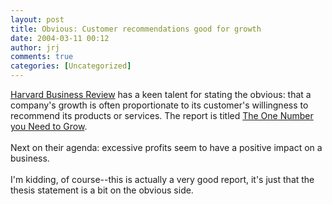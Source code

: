 ```yaml
---
layout: post
title: Obvious: Customer recommendations good for growth
date: 2004-03-11 00:12
author: jrj
comments: true
categories: [Uncategorized]
---
```

<a href="http://harvardbusinessonline.hbsp.harvard.edu/b01/en/home/index.jhtml?_requestid=58030" target="_blank">Harvard Business Review</a> has a keen talent for stating the obvious: that a company's growth is often proportionate to its customer's willingness to recommend its products or services. The report is titled <a href="http://harvardbusinessonline.hbsp.harvard.edu/b01/en/common/item_detail.jhtml?id=5534" target="_blank">The One Number you Need to Grow</a>.<br /><br />Next on their agenda: excessive profits seem to have a positive impact on a business.<br /><br />I'm kidding, of course--this is actually a very good report, it's just that the thesis statement is a bit on the obvious side.
